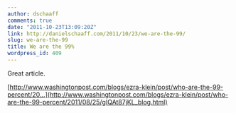 ```yaml
---
author: dschaaff
comments: true
date: "2011-10-23T13:09:20Z"
link: http://danielschaaff.com/2011/10/23/we-are-the-99/
slug: we-are-the-99
title: We are the 99%
wordpress_id: 409
---
```


Great article.

[http://www.washingtonpost.com/blogs/ezra-klein/post/who-are-the-99-percent/20…](http://www.washingtonpost.com/blogs/ezra-klein/post/who-are-the-99-percent/2011/08/25/gIQAt87jKL_blog.html)
